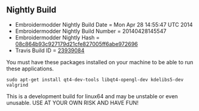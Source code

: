 
Nightly Build
------------------------------

* Embroidermodder Nightly Build Date = Mon Apr 28 14:55:47 UTC 2014
* Embroidermodder Nightly Build Number = 20140428145547
* Embroidermodder Nightly Hash = [08c864b93c927179d21cfe827005ff6abe972696](https://github.com/Embroidermodder/Embroidermodder/commit/08c864b93c927179d21cfe827005ff6abe972696)
* Travis Build ID = [23939084](https://travis-ci.org/Embroidermodder/Embroidermodder/builds/23939084)

You must have these packages installed on your machine to be able to run these applications.
```
sudo apt-get install qt4-dev-tools libqt4-opengl-dev kdelibs5-dev valgrind
```

This is a development build for linux64 and may be unstable or even unusable.
USE AT YOUR OWN RISK AND HAVE FUN!


